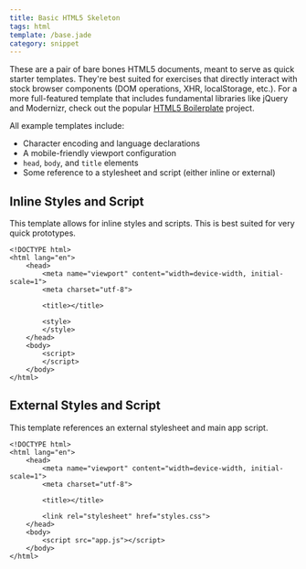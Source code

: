 ```yaml
---
title: Basic HTML5 Skeleton
tags: html
template: /base.jade
category: snippet
---
```


These are a pair of bare bones HTML5 documents, meant to serve as quick starter templates. They're best suited for exercises that directly interact with stock browser components (DOM operations, XHR, localStorage, etc.). For a more full-featured template that includes fundamental libraries like jQuery and Modernizr, check out the popular [HTML5 Boilerplate](https://html5boilerplate.com/) project.

All example templates include:

* Character encoding and language declarations
* A mobile-friendly viewport configuration
* `head`, `body`, and `title` elements
* Some reference to a stylesheet and script (either inline or external)

## Inline Styles and Script

This template allows for inline styles and scripts. This is best suited for very quick prototypes.

```
<!DOCTYPE html>
<html lang="en">
    <head>
        <meta name="viewport" content="width=device-width, initial-scale=1">
        <meta charset="utf-8">
        
        <title></title>
        
        <style>
        </style>
    </head>
    <body>
        <script>
        </script>
    </body>
</html>
```

## External Styles and Script

This template references an external stylesheet and main app script.

```
<!DOCTYPE html>
<html lang="en">
    <head>
        <meta name="viewport" content="width=device-width, initial-scale=1">
        <meta charset="utf-8">
        
        <title></title>
        
        <link rel="stylesheet" href="styles.css">
    </head>
    <body>
        <script src="app.js"></script>
    </body>
</html>
```
